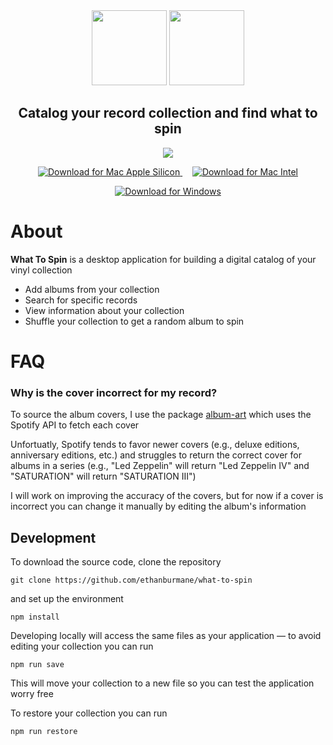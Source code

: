 <div align="center">
  <img src="https://github.com/user-attachments/assets/a66ade39-0e4e-4cb0-8243-ced8bcfc4172" height="120px">
  <img src="https://github.com/user-attachments/assets/e859afee-993e-4068-a676-0b040e26f4ad" height="120px">
  <h2>Catalog your record collection and find what to spin</h2>
  <img src="https://github.com/user-attachments/assets/e66f05a5-cd1e-467e-9a3f-3970ffa06833">
</div>

<p align="center">
  <a href="https://github.com/username/repo/releases/latest/download/What-to-Spin-1.2.1-arm64.dmg">
    <img src="https://img.shields.io/badge/Download-Mac%20Apple%20Silicon-blue?style=for-the-badge&logo=apple" alt="Download for Mac Apple Silicon">
  </a>
  &nbsp;&nbsp;&nbsp;
  <a href="https://github.com/username/repo/releases/latest/download/What-to-Spin-1.2.1.dmg">
    <img src="https://img.shields.io/badge/Download-Mac%20Intel-lightblue?style=for-the-badge&logo=apple" alt="Download for Mac Intel">
  </a>
</p>
<p align="center">
  <a href="https://github.com/username/repo/releases/latest/download/What-to-Spin-Setup-1.2.1.exe">
    <img src="https://img.shields.io/badge/Download-Windows%20Installer-green?style=for-the-badge&logo=windows" alt="Download for Windows">
  </a>
</p>

# About
**What To Spin** is a desktop application for building a digital catalog of your vinyl collection
- Add albums from your collection
- Search for specific records
- View information about your collection
- Shuffle your collection to get a random album to spin

# FAQ

### Why is the cover incorrect for my record?

To source the album covers, I use the package [album-art](https://github.com/lacymorrow/album-art) which uses the Spotify API to fetch each cover

Unfortuatly, Spotify tends to favor newer covers (e.g., deluxe editions, anniversary editions, etc.) and struggles to return the correct cover for albums in a series (e.g., "Led Zeppelin" will return "Led Zeppelin IV" and "SATURATION" will return "SATURATION III")

I will work on improving the accuracy of the covers, but for now if a cover is incorrect you can change it manually by editing the album's information


## Development

To download the source code, clone the repository

```
git clone https://github.com/ethanburmane/what-to-spin
```

and set up the environment
```
npm install
```

Developing locally will access the same files as your application &mdash; to avoid editing your collection you can run
```
npm run save
```

This will move your collection to a new file so you can test the application worry free

To restore your collection you can run 
```
npm run restore
```
